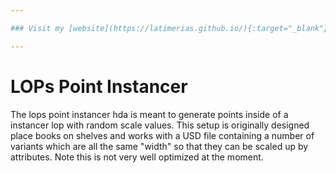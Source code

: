 ```yaml
---

### Visit my [website](https://latimerias.github.io/){:target="_blank"}

---
```


# LOPs Point Instancer

The lops point instancer hda is meant to generate points inside of a instancer lop with random scale values. This setup is originally designed place books on shelves and works with a USD file containing a number of variants which are all the same "width" so that they can be scaled up by attributes. Note this is not very well optimized at the moment. 
